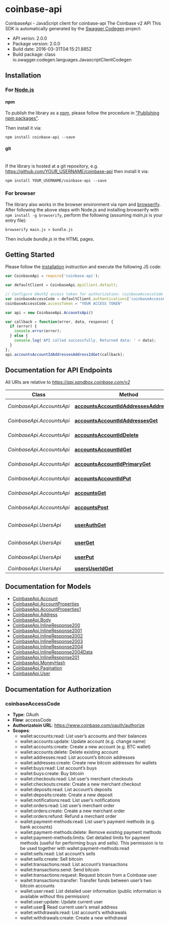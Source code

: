 # coinbase-api

CoinbaseApi - JavaScript client for coinbase-api
The Coinbase v2 API
This SDK is automatically generated by the [Swagger Codegen](https://github.com/swagger-api/swagger-codegen) project:

- API verion: 2.0.0
- Package version: 2.0.0
- Build date: 2016-03-31T04:15:21.885Z
- Build package: class io.swagger.codegen.languages.JavascriptClientCodegen

## Installation

### For [Node.js](https://nodejs.org/)

#### npm

To publish the library as a [npm](https://www.npmjs.com/),
please follow the procedure in ["Publishing npm packages"](https://docs.npmjs.com/getting-started/publishing-npm-packages).

Then install it via:

```shell
npm install coinbase-api --save
```

#### git
#
If the library is hosted at a git repository, e.g.
https://github.com/YOUR_USERNAME/coinbase-api
then install it via:

```shell
npm install YOUR_USERNAME/coinbase-api --save
```

### For browser

The library also works in the browser environment via npm and [browserify](http://browserify.org/). After following
the above steps with Node.js and installing browserify with `npm install -g browserify`,
perform the following (assuming *main.js* is your entry file):

```shell
browserify main.js > bundle.js
```

Then include *bundle.js* in the HTML pages.

## Getting Started

Please follow the [installation](#installation) instruction and execute the following JS code:

```javascript
var CoinbaseApi = require('coinbase-api');

var defaultClient = CoinbaseApi.ApiClient.default;

// Configure OAuth2 access token for authorization: coinbaseAccessCode
var coinbaseAccessCode = defaultClient.authentications['coinbaseAccessCode'];
coinbaseAccessCode.accessToken = "YOUR ACCESS TOKEN"

var api = new CoinbaseApi.AccountsApi()

var callback = function(error, data, response) {
  if (error) {
    console.error(error);
  } else {
    console.log('API called successfully. Returned data: ' + data);
  }
};
api.accountsAccountIdAddressesAddressIdGet(callback);

```

## Documentation for API Endpoints

All URIs are relative to *https://api.sandbox.coinbase.com/v2*

Class | Method | HTTP request | Description
------------ | ------------- | ------------- | -------------
*CoinbaseApi.AccountsApi* | [**accountsAccountIdAddressesAddressIdGet**](docs/AccountsApi.md#accountsAccountIdAddressesAddressIdGet) | **GET** /accounts/{account_id}/addresses/{address_id} | Show an address
*CoinbaseApi.AccountsApi* | [**accountsAccountIdAddressesGet**](docs/AccountsApi.md#accountsAccountIdAddressesGet) | **GET** /accounts/{account_id}/addresses | List addresses
*CoinbaseApi.AccountsApi* | [**accountsAccountIdDelete**](docs/AccountsApi.md#accountsAccountIdDelete) | **DELETE** /accounts/{account_id} | Delete account
*CoinbaseApi.AccountsApi* | [**accountsAccountIdGet**](docs/AccountsApi.md#accountsAccountIdGet) | **GET** /accounts/{account_id} | Show an account
*CoinbaseApi.AccountsApi* | [**accountsAccountIdPrimaryGet**](docs/AccountsApi.md#accountsAccountIdPrimaryGet) | **GET** /accounts/{account_id}/primary | Set account as primary
*CoinbaseApi.AccountsApi* | [**accountsAccountIdPut**](docs/AccountsApi.md#accountsAccountIdPut) | **PUT** /accounts/{account_id} | Update account
*CoinbaseApi.AccountsApi* | [**accountsGet**](docs/AccountsApi.md#accountsGet) | **GET** /accounts | List accounts
*CoinbaseApi.AccountsApi* | [**accountsPost**](docs/AccountsApi.md#accountsPost) | **POST** /accounts | Create account
*CoinbaseApi.UsersApi* | [**userAuthGet**](docs/UsersApi.md#userAuthGet) | **GET** /user/auth | Show authorization information
*CoinbaseApi.UsersApi* | [**userGet**](docs/UsersApi.md#userGet) | **GET** /user | Show current user
*CoinbaseApi.UsersApi* | [**userPut**](docs/UsersApi.md#userPut) | **PUT** /user | Update current user
*CoinbaseApi.UsersApi* | [**usersUserIdGet**](docs/UsersApi.md#usersUserIdGet) | **GET** /users/{user_id} | Show a user


## Documentation for Models

 - [CoinbaseApi.Account](docs/Account.md)
 - [CoinbaseApi.AccountProperties](docs/AccountProperties.md)
 - [CoinbaseApi.AccountProperties1](docs/AccountProperties1.md)
 - [CoinbaseApi.Address](docs/Address.md)
 - [CoinbaseApi.Body](docs/Body.md)
 - [CoinbaseApi.InlineResponse200](docs/InlineResponse200.md)
 - [CoinbaseApi.InlineResponse2001](docs/InlineResponse2001.md)
 - [CoinbaseApi.InlineResponse2002](docs/InlineResponse2002.md)
 - [CoinbaseApi.InlineResponse2003](docs/InlineResponse2003.md)
 - [CoinbaseApi.InlineResponse2004](docs/InlineResponse2004.md)
 - [CoinbaseApi.InlineResponse2004Data](docs/InlineResponse2004Data.md)
 - [CoinbaseApi.InlineResponse201](docs/InlineResponse201.md)
 - [CoinbaseApi.MoneyHash](docs/MoneyHash.md)
 - [CoinbaseApi.Pagination](docs/Pagination.md)
 - [CoinbaseApi.User](docs/User.md)


## Documentation for Authorization


### coinbaseAccessCode

- **Type**: OAuth
- **Flow**: accessCode
- **Authorizatoin URL**: https://www.coinbase.com/oauth/authorize
- **Scopes**: 
  - wallet:accounts:read: List user’s accounts and their balances
  - wallet:accounts:update: Update account (e.g. change name)
  - wallet:accounts:create: Create a new account (e.g. BTC wallet)
  - wallet:accounts:delete: Delete existing account
  - wallet:addresses:read: List account’s bitcoin addresses
  - wallet:addresses:create: Create new bitcoin addresses for wallets
  - wallet:buys:read: List account’s buys
  - wallet:buys:create: Buy bitcoin
  - wallet:checkouts:read: List user’s merchant checkouts
  - wallet:checkouts:create: Create a new merchant checkout
  - wallet:deposits:read: List account’s deposits
  - wallet:deposits:create: Create a new deposit
  - wallet:notifications:read: List user’s notifications
  - wallet:orders:read: List user’s merchant order
  - wallet:orders:create: Create a new merchant order
  - wallet:orders:refund: Refund a merchant order
  - wallet:payment-methods:read: List user’s payment methods (e.g. bank accounts)
  - wallet:payment-methods:delete: Remove existing payment methods
  - wallet:payment-methods:limits: Get detailed limits for payment methods (useful for performing buys and sells). This permission is to be used together with wallet:payment-methods:read
  - wallet:sells:read: List account’s sells
  - wallet:sells:create: Sell bitcoin
  - wallet:transactions:read: List account’s transactions
  - wallet:transactions:send: Send bitcoin
  - wallet:transactions:request: Request bitcoin from a Coinbase user
  - wallet:transactions:transfer: Transfer funds between user’s two bitcoin accounts
  - wallet:user:read: List detailed user information (public information is available without this permission)
  - wallet:user:update: Update current user
  - wallet:user:email: Read current user’s email address
  - wallet:withdrawals:read: List account’s withdrawals
  - wallet:withdrawals:create: Create a new withdrawal

